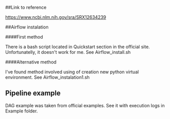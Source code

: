##Link to reference

https://www.ncbi.nlm.nih.gov/sra/SRX12634239

##Airflow instalation

####First method

There is a bash script located in Quickstart section in the official site.
Unfortunatelly, it doesn't work for me. See Airflow_install.sh

####Alternative method

I've found method involved using of creation new python virtual environment.
See Airflow_instalation1.sh

## Pipeline example 

DAG example was taken from official examples. See it with execution logs in Example folder.
